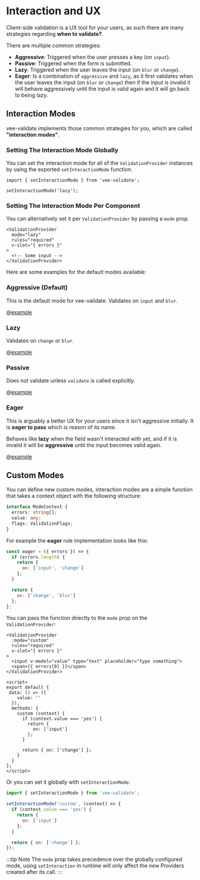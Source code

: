 # Interaction and UX

Client-side validation is a UX tool for your users, as such there are many strategies regarding **when to validate?**.

There are multiple common strategies:

- **Aggressive**: Triggered when the user presses a key (on `input`).
- **Passive**: Triggered when the form is submitted.
- **Lazy**: Triggered when the user leaves the input (on `blur` or `change`).
- **Eager**: Is a combination of `aggressive` and `lazy`, as it first validates when the user leaves the input (on `blur` or `change`) then if the input is invalid it will behave aggressively until the input is valid again and it will go back to being lazy.

## Interaction Modes

vee-validate implements those common strategies for you, which are called **"interaction modes"**.

### Setting The Interaction Mode Globally

You can set the interaction mode for all of the `ValidationProvider` instances by using the exported `setInteractionMode` function.

```js{1,3}
import { setInteractionMode } from 'vee-validate';

setInteractionMode('lazy');
```

### Setting The Interaction Mode Per Component

You can alternatively set it per `ValidationProvider` by passing a `mode` prop.

```vue{2}
<ValidationProvider
  mode="lazy"
  rules="required"
  v-slot="{ errors }"
>
  <!-- Some input -->
</ValidationProvider>
```

Here are some examples for the default modes available:

### Aggressive (Default)

This is the default mode for vee-validate. Validates on `input` and `blur`.

@[example](mode-aggressive)

### Lazy

Validates on `change` or `blur`.

@[example](mode-lazy)

### Passive

Does not validate unless `validate` is called explicitly.

@[example](mode-passive)

### Eager

This is arguably a better UX for your users since it isn't aggressive initially. It is **eager to pass** which is reason of its name.

Behaves like **lazy** when the field wasn't interacted with yet, and if it is invalid it will be **aggressive** until the input becomes valid again.

@[example](mode-passive)

## Custom Modes

You can define new custom modes, interaction modes are a simple function that takes a context object with the following structure:

```ts
interface ModeContext {
  errors: string[];
  value: any;
  flags: ValidationFlags;
}
```

For example the **eager** rule implementation looks like this:

```js
const eager = ({ errors }) => {
  if (errors.length) {
    return {
      on: ['input', 'change']
    };
  }

  return {
    on: ['change', 'blur']
  };
};
```

You can pass the function directly to the `mode` prop on the `ValidationProvider`:

```vue{2,16-24}
<ValidationProvider
  :mode="custom"
  rules="required"
  v-slot="{ errors }"
>
  <input v-model="value" type="text" placeholder="type something">
  <span>{{ errors[0] }}</span>
</ValidationProvider>

<script>
export default {
 data: () => ({
    value: ''
  }),
  methods: {
    custom (context) {
      if (context.value === 'yes') {
        return {
          on: ['input']
        };
      }

      return { on: ['change'] };
    }
  }
};
</script>
```

Or you can set it globally with `setInteractionMode`:

```js
import { setInteractionMode } from 'vee-validate';

setInteractionMode('custom', (context) => {
  if (context.value === 'yes') {
    return {
      on: ['input']
    };
  }

  return { on: ['change'] };
});
```

:::tip Note
  The `mode` prop takes precedence over the globally configured mode, using `setInteraction` in runtime will only affect the new Providers created after its call.
:::
